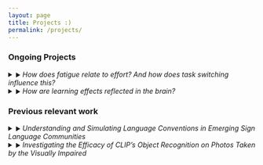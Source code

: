 ```yaml
---
layout: page
title: Projects :)
permalink: /projects/
---
```


### Ongoing Projects
<details>
  <summary><span style="font-size:0.8em;">&#9654;</span> <em>How does fatigue relate to effort? And how does task switching influence this?</em></summary>
  The overarching goal of this project is to understand how cognitive fatigue relates to effort, and how switching between tasks may alter that relationship. So far, I have used an online behavioral task to analyze how self-selected rest times change depending on performance levels and task switches. Currently, I am developing a computational model based on this data to better understand the impact of task switches on the rejuvenating aspects of rest.
</details>
<details>
  <summary><span style="font-size:0.8em;">&#9654;</span> <em>How are learning effects reflected in the brain?</em></summary>
  This project aims to understand changes in brain activity when people get more and more experience with a specific task. Currently, I am using an fMRI dataset where subjects had numerous experiences with the same tasks to understand how the distribution of activated networks changes over time from practice.
</details>


### Previous relevant work
<details>
  <summary><span style="font-size:0.8em;">&#9654;</span> <em>Understanding and Simulating Language Conventions in Emerging Sign Language Communities</em></summary>
  Advised by Professor Tom Griffiths as well as Bill Thompson and Robert Hawkins, this project was the result of a semester-long independent work research project at Princeton. We utilized, coded, and adapted multiple versions of a Hierarchical Bayesian Model to simulate language emergence in various population sizes. By testing models that accounted for partner-specific memory, this project then identified which model best matched with qualitative data about how emerging sign languages develop.
</details>
<details>
  <summary><span style="font-size:0.8em;">&#9654;</span> <em>Investigating the Efficacy of CLIP’s Object Recognition on Photos Taken by the Visually Impaired</em></summary>
  Advised by Professor Olga Russakovsky, this project was the result of a semester-long independent work research project during my undergraduate degree. I tested the CLIP image recognition system on a dataset of images taken by the Blind or Visually Impaired (the VizWiz-Captions dataset), to identify whether this novel image recognition system—not explicitly trained on images from sighted individuals—would be able to fulfill the needs of a large part of the population. In doing so, I developed a system to statistically evaluate CLIP’s accuracy on this dataset, and attempted to improve it’s accuracy by fine-tuning a neural network classifier and adding it to the testing pipeline. Finally qualitatively evaluated the dataset images CLIP was the best and the worst at recognizing, in order to pinpoint common traits of such images and identify CLIP’s pitfalls and areas for improvement.
</details>
